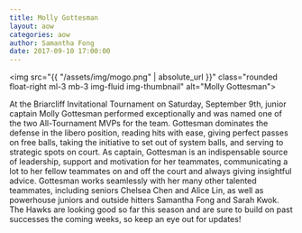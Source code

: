 ```yaml
---
title: Molly Gottesman
layout: aow
categories: aow
author: Samantha Fong
date: 2017-09-10 17:00:00
---
```


<img src="{{ "/assets/img/mogo.png" | absolute_url }}" class="rounded float-right ml-3 mb-3 img-fluid img-thumbnail" alt="Molly Gottesman">

At the Briarcliff Invitational Tournament on Saturday, September 9th, junior captain Molly Gottesman performed exceptionally and was named one of the two All-Tournament MVPs for the team. Gottesman dominates the defense in the libero position, reading hits with ease, giving perfect passes on free balls, taking the initiative to set out of system balls, and serving to strategic spots on court. As captain, Gottesman is an indispensable source of leadership, support and motivation for her teammates, communicating a lot to her fellow teammates on and off the court and always giving insightful advice. Gottesman works seamlessly with her many other talented teammates, including seniors Chelsea Chen and Alice Lin, as well as powerhouse juniors and outside hitters Samantha Fong and Sarah Kwok. The Hawks are looking good so far this season and are sure to build on past successes the coming weeks, so keep an eye out for updates! 
